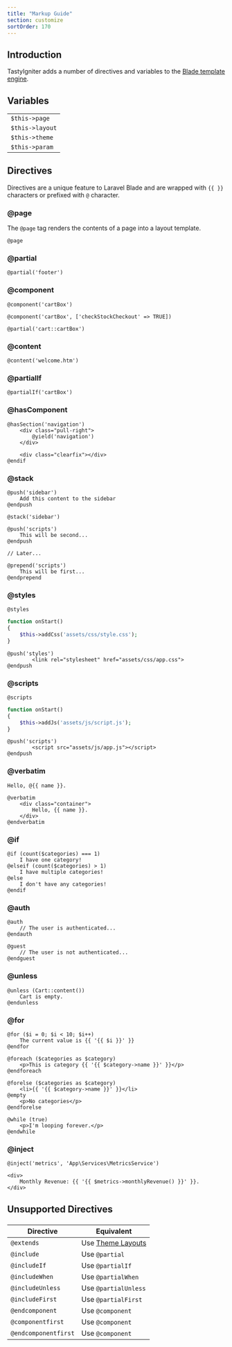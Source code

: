 ```yaml
---
title: "Markup Guide"
section: customize
sortOrder: 170
---
```


## Introduction

TastyIgniter adds a number of directives and variables to the <a href="https://laravel.com/docs/blade" target="_blank">
Blade template engine</a>.

## Variables

|                 |
| --------------- |
| `$this->page`   |
| `$this->layout` |
| `$this->theme`  |
| `$this->param`  |

## Directives

Directives are a unique feature to Laravel Blade and are wrapped with `{{ }}` characters or prefixed with `@` character.

### @page

The `@page` tag renders the contents of a page into a layout template.

```blade
@page
```

### @partial

```blade
@partial('footer')
```

### @component

```blade
@component('cartBox')
```

```blade
@component('cartBox', ['checkStockCheckout' => TRUE])
```

```blade
@partial('cart::cartBox')
```

### @content

```blade
@content('welcome.htm')
```

### @partialIf

```blade
@partialIf('cartBox')
```

### @hasComponent

```blade
@hasSection('navigation')
    <div class="pull-right">
        @yield('navigation')
    </div>

    <div class="clearfix"></div>
@endif
```

### @stack

```blade
@push('sidebar')
	Add this content to the sidebar
@endpush
```

```blade
@stack('sidebar')
```

```blade
@push('scripts')
    This will be second...
@endpush

// Later...

@prepend('scripts')
    This will be first...
@endprepend
```

### @styles

```blade
@styles
```

```php
function onStart()
{
    $this->addCss('assets/css/style.css');
}
```

```blade
@push('styles')
		<link rel="stylesheet" href="assets/css/app.css">
@endpush
```

### @scripts

```blade
@scripts
```

```php
function onStart()
{
    $this->addJs('assets/js/script.js');
}
```

```blade
@push('scripts')
		<script src="assets/js/app.js"></script>
@endpush
```

### @verbatim

```blade
Hello, @{{ name }}.
```

```blade
@verbatim
    <div class="container">
        Hello, {{ name }}.
    </div>
@endverbatim
```

### @if

```blade
@if (count($categories) === 1)
    I have one category!
@elseif (count($categories) > 1)
    I have multiple categories!
@else
    I don't have any categories!
@endif
```

### @auth

```blade
@auth
    // The user is authenticated...
@endauth

@guest
    // The user is not authenticated...
@endguest
```

### @unless

```blade
@unless (Cart::content())
    Cart is empty.
@endunless
```

### @for

```blade
@for ($i = 0; $i < 10; $i++)
    The current value is {{ '{{ $i }}' }}
@endfor

@foreach ($categories as $category)
    <p>This is category {{ '{{ $category->name }}' }}</p>
@endforeach

@forelse ($categories as $category)
    <li>{{ '{{ $category->name }}' }}</li>
@empty
    <p>No categories</p>
@endforelse

@while (true)
    <p>I'm looping forever.</p>
@endwhile
```

### @inject

```blade
@inject('metrics', 'App\Services\MetricsService')

<div>
    Monthly Revenue: {{ '{{ $metrics->monthlyRevenue() }}' }}.
</div>
```

## Unsupported Directives

###   

| Directive          | Equivalent |
| ------------------ | ---------- |
| `@extends`           | Use [Theme Layouts]() |
| `@include`           | Use `@partial`           |
| `@includeIf`         | Use `@partialIf`         |
| `@includeWhen`       | Use `@partialWhen`       |
| `@includeUnless`     | Use `@partialUnless`     |
| `@includeFirst`      | Use `@partialFirst`      |
| `@endcomponent`      | Use `@component` |
| `@componentfirst`    | Use `@component` |
| `@endcomponentfirst` | Use `@component` |


